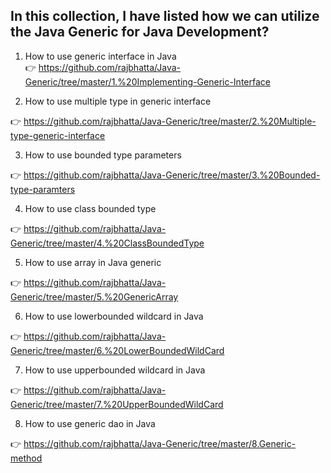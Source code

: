 ## In this collection, I have listed how we can utilize the Java Generic for Java Development? ##
1. How to use generic interface in Java  
:point_right: https://github.com/rajbhatta/Java-Generic/tree/master/1.%20Implementing-Generic-Interface

2. How to use multiple type in generic interface

:point_right: https://github.com/rajbhatta/Java-Generic/tree/master/2.%20Multiple-type-generic-interface

3. How to use bounded type parameters

:point_right: https://github.com/rajbhatta/Java-Generic/tree/master/3.%20Bounded-type-paramters

4. How to use class bounded type

:point_right: https://github.com/rajbhatta/Java-Generic/tree/master/4.%20ClassBoundedType

5. How to use array in Java generic

:point_right: https://github.com/rajbhatta/Java-Generic/tree/master/5.%20GenericArray

6. How to use lowerbounded wildcard in Java

:point_right: https://github.com/rajbhatta/Java-Generic/tree/master/6.%20LowerBoundedWildCard

7. How to use upperbounded wildcard in Java

:point_right: https://github.com/rajbhatta/Java-Generic/tree/master/7.%20UpperBoundedWildCard

8. How to use generic dao in Java

:point_right: https://github.com/rajbhatta/Java-Generic/tree/master/8.Generic-method
